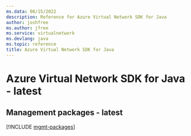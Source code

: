 ```yaml
---
ms.data: 08/15/2022
description: Reference for Azure Virtual Network SDK for Java
author: joshfree
ms.author: jfree
ms.service: virtualnetwork
ms.devlang: java
ms.topic: reference
title: Azure Virtual Network SDK for Java
---
```

# Azure Virtual Network SDK for Java - latest

## Management packages - latest
[!INCLUDE [mgmt-packages](virtual-network-mgmt-index.md)]